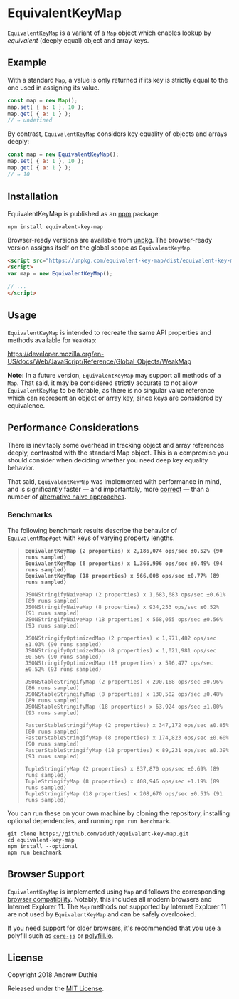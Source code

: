 # EquivalentKeyMap

`EquivalentKeyMap` is a variant of a [`Map` object](https://developer.mozilla.org/en-US/docs/Web/JavaScript/Reference/Global_Objects/Map) which enables lookup by _equivalent_ (deeply equal) object and array keys.

## Example

With a standard `Map`, a value is only returned if its key is strictly equal to the one used in assigning its value.

```js
const map = new Map();
map.set( { a: 1 }, 10 );
map.get( { a: 1 } );
// ⇒ undefined
```

By contrast, `EquivalentKeyMap` considers key equality of objects and arrays deeply:

```js
const map = new EquivalentKeyMap();
map.set( { a: 1 }, 10 );
map.get( { a: 1 } );
// ⇒ 10
```

## Installation

EquivalentKeyMap is published as an [npm](https://www.npmjs.com/) package:

```
npm install equivalent-key-map
```

Browser-ready versions are available from [unpkg](https://unpkg.com/equivalent-key-map/dist/equivalent-key-map.min.js). The browser-ready version assigns itself on the global scope as `EquivalentKeyMap`.

```html
<script src="https://unpkg.com/equivalent-key-map/dist/equivalent-key-map.min.js"></script>
<script>
var map = new EquivalentKeyMap();

// ...
</script>
```

## Usage

`EquivalentKeyMap` is intended to recreate the same API properties and methods available for `WeakMap`:

https://developer.mozilla.org/en-US/docs/Web/JavaScript/Reference/Global_Objects/WeakMap

**Note:** In a future version, `EquivalentKeyMap` may support all methods of a `Map`. That said, it may be considered strictly accurate to not allow `EquivalentKeyMap` to be iterable, as there is no singular value reference which can represent an object or array key, since keys are considered by equivalence.

## Performance Considerations

There is inevitably some overhead in tracking object and array references deeply, contrasted with the standard Map object. This is a compromise you should consider when deciding whether you need deep key equality behavior.

That said, `EquivalentKeyMap` was implemented with performance in mind, and is significantly faster — and importantaly, more [correct](https://github.com/aduth/equivalent-key-map/blob/210f42bbd431c7c10da33d310cf56ef3b3ca96e7/test/index.js#L67-L71) — than a number of [alternative naive approaches](https://github.com/aduth/equivalent-key-map/tree/master/benchmark/impl).

### Benchmarks

The following benchmark results describe the behavior of `EquivalentMap#get` with keys of varying property lengths. 

>**`EquivalentKeyMap (2 properties) x 2,186,074 ops/sec ±0.52% (90 runs sampled)`**  
>**`EquivalentKeyMap (8 properties) x 1,366,996 ops/sec ±0.49% (94 runs sampled)`**  
>**`EquivalentKeyMap (18 properties) x 566,008 ops/sec ±0.77% (89 runs sampled)`**  
>
>`JSONStringifyNaiveMap (2 properties) x 1,683,683 ops/sec ±0.61% (89 runs sampled)`  
>`JSONStringifyNaiveMap (8 properties) x 934,253 ops/sec ±0.52% (91 runs sampled)`  
>`JSONStringifyNaiveMap (18 properties) x 568,055 ops/sec ±0.56% (93 runs sampled)`  
>
>`JSONStringifyOptimizedMap (2 properties) x 1,971,482 ops/sec ±1.03% (90 runs sampled)`  
>`JSONStringifyOptimizedMap (8 properties) x 1,021,981 ops/sec ±0.56% (90 runs sampled)`  
>`JSONStringifyOptimizedMap (18 properties) x 596,477 ops/sec ±0.52% (93 runs sampled)`  
>
>`JSONStableStringifyMap (2 properties) x 290,168 ops/sec ±0.96% (86 runs sampled)`  
>`JSONStableStringifyMap (8 properties) x 130,502 ops/sec ±0.48% (89 runs sampled)`  
>`JSONStableStringifyMap (18 properties) x 63,924 ops/sec ±1.00% (93 runs sampled)`  
>
>`FasterStableStringifyMap (2 properties) x 347,172 ops/sec ±0.85% (80 runs sampled)`  
>`FasterStableStringifyMap (8 properties) x 174,823 ops/sec ±0.60% (90 runs sampled)`  
>`FasterStableStringifyMap (18 properties) x 89,231 ops/sec ±0.39% (93 runs sampled)`  
>
>`TupleStringifyMap (2 properties) x 837,870 ops/sec ±0.69% (89 runs sampled)`  
>`TupleStringifyMap (8 properties) x 408,946 ops/sec ±1.19% (89 runs sampled)`  
>`TupleStringifyMap (18 properties) x 208,670 ops/sec ±0.51% (91 runs sampled)`  

You can run these on your own machine by cloning the repository, installing optional dependencies, and running `npm run benchmark`.

```
git clone https://github.com/aduth/equivalent-key-map.git
cd equivalent-key-map
npm install --optional
npm run benchmark
```

## Browser Support

`EquivalentKeyMap` is implemented using `Map` and follows the corresponding [browser compatibility](https://developer.mozilla.org/en-US/docs/Web/JavaScript/Reference/Global_Objects/Map#Browser_compatibility). Notably, this includes all modern browsers and Internet Explorer 11. The `Map` methods not supported by Internet Explorer 11 are not used by `EquivalentKeyMap` and can be safely overlooked.

If you need support for older browsers, it's recommended that you use a polyfill such as [`core-js`](https://github.com/zloirock/core-js) or [polyfill.io](https://polyfill.io/v2/docs/).

## License

Copyright 2018 Andrew Duthie

Released under the [MIT License](https://github.com/aduth/equivalent-key-map/tree/master/LICENSE.md).
